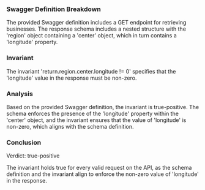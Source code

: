 ### Swagger Definition Breakdown

The provided Swagger definition includes a GET endpoint for retrieving businesses. The response schema includes a nested structure with the 'region' object containing a 'center' object, which in turn contains a 'longitude' property.

### Invariant

The invariant 'return.region.center.longitude != 0' specifies that the 'longitude' value in the response must be non-zero.

### Analysis

Based on the provided Swagger definition, the invariant is true-positive. The schema enforces the presence of the 'longitude' property within the 'center' object, and the invariant ensures that the value of 'longitude' is non-zero, which aligns with the schema definition.

### Conclusion

Verdict: true-positive

The invariant holds true for every valid request on the API, as the schema definition and the invariant align to enforce the non-zero value of 'longitude' in the response.
